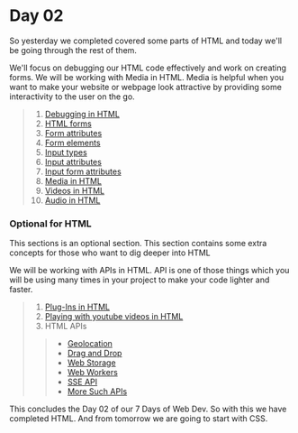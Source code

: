 # Day 02
So yesterday we completed covered some parts of HTML and today we'll be going through the rest of them.

We'll focus on debugging our HTML code effectively and work on creating forms. We will be working with Media in HTML. Media is helpful when you want to make your website or webpage look attractive by providing some interactivity to the user on the go. 

> 1. [Debugging in HTML](https://drive.google.com/drive/u/2/folders/1TeliSdwFfNdTzdXhac6qPvXOijT7ChRm)
> 2. [HTML forms](https://www.w3schools.com/html/html_forms.asp)
> 3. [Form attributes](https://www.w3schools.com/html/html_forms_attributes.asp)
> 4. [Form elements](https://www.w3schools.com/html/html_form_elements.asp)
> 5. [Input types](https://www.w3schools.com/html/html_form_input_types.asp)
> 6. [Input attributes](https://www.w3schools.com/html/html_form_attributes.asp)
> 7. [Input form attributes](https://www.w3schools.com/html/html_form_attributes_form.asp)
> 8. [Media in HTML](https://www.w3schools.com/html/html_media.asp)
> 9. [Videos in HTML](https://www.w3schools.com/html/html5_video.asp)
> 10. [Audio in HTML](https://www.w3schools.com/html/html5_audio.asp)

### Optional for HTML
This sections is an optional section. This section contains some extra concepts for those who want to dig deeper into HTML

We will be working with APIs in HTML. API is one of those things which you will be using many times in your project to make your code lighter and faster. 

> 1. [Plug-Ins in HTML](https://www.w3schools.com/html/html_object.asp)
> 2. [Playing with youtube videos in HTML](https://www.w3schools.com/html/html_youtube.asp)
> 3. HTML APIs
> > - [Geolocation](https://www.w3schools.com/html/html5_geolocation.asp)
> > - [Drag and Drop](https://www.w3schools.com/html/html5_draganddrop.asp)
> > - [Web Storage](https://www.w3schools.com/html/html5_webstorage.asp)
> > - [Web Workers](https://www.w3schools.com/html/html5_webworkers.asp)
> > - [SSE API](https://www.w3schools.com/html/html5_serversentevents.asp)
> > - [More Such APIs](https://developer.mozilla.org/en-US/docs/Web/API)

This concludes the Day 02 of our 7 Days of Web Dev. So with this we have completed HTML. And from tomorrow we are going to start with CSS.